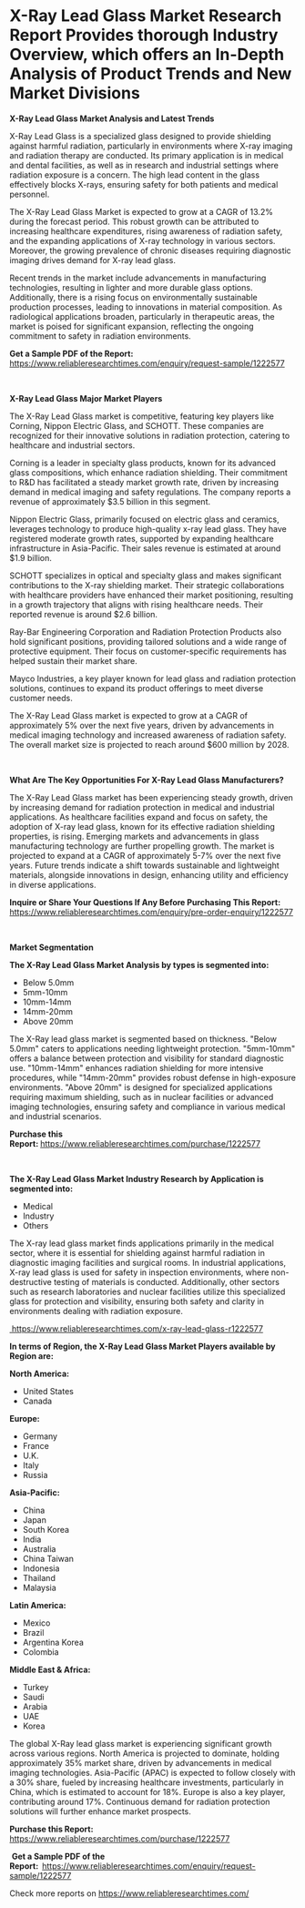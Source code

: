 <p><h1>X-Ray Lead Glass Market Research Report Provides thorough Industry Overview, which offers an In-Depth Analysis of Product Trends and New Market Divisions</h1></p><p><strong>X-Ray Lead Glass Market Analysis and Latest Trends</strong></p>
<p><p>X-Ray Lead Glass is a specialized glass designed to provide shielding against harmful radiation, particularly in environments where X-ray imaging and radiation therapy are conducted. Its primary application is in medical and dental facilities, as well as in research and industrial settings where radiation exposure is a concern. The high lead content in the glass effectively blocks X-rays, ensuring safety for both patients and medical personnel.</p><p>The X-Ray Lead Glass Market is expected to grow at a CAGR of 13.2% during the forecast period. This robust growth can be attributed to increasing healthcare expenditures, rising awareness of radiation safety, and the expanding applications of X-ray technology in various sectors. Moreover, the growing prevalence of chronic diseases requiring diagnostic imaging drives demand for X-ray lead glass.</p><p>Recent trends in the market include advancements in manufacturing technologies, resulting in lighter and more durable glass options. Additionally, there is a rising focus on environmentally sustainable production processes, leading to innovations in material composition. As radiological applications broaden, particularly in therapeutic areas, the market is poised for significant expansion, reflecting the ongoing commitment to safety in radiation environments.</p></p>
<p><strong>Get a Sample PDF of the Report:&nbsp;</strong> <a href="https://www.reliableresearchtimes.com/enquiry/request-sample/1222577?utm_campaign=3061&utm_medium=2&utm_source=Github&utm_content=ia&utm_term=04042025&utm_id=x-ray-lead-glass">https://www.reliableresearchtimes.com/enquiry/request-sample/1222577</a></p>
<p>&nbsp;</p>
<p><strong>X-Ray Lead Glass Major Market Players</strong></p>
<p><p>The X-Ray Lead Glass market is competitive, featuring key players like Corning, Nippon Electric Glass, and SCHOTT. These companies are recognized for their innovative solutions in radiation protection, catering to healthcare and industrial sectors.</p><p>Corning is a leader in specialty glass products, known for its advanced glass compositions, which enhance radiation shielding. Their commitment to R&D has facilitated a steady market growth rate, driven by increasing demand in medical imaging and safety regulations. The company reports a revenue of approximately $3.5 billion in this segment.</p><p>Nippon Electric Glass, primarily focused on electric glass and ceramics, leverages technology to produce high-quality x-ray lead glass. They have registered moderate growth rates, supported by expanding healthcare infrastructure in Asia-Pacific. Their sales revenue is estimated at around $1.9 billion.</p><p>SCHOTT specializes in optical and specialty glass and makes significant contributions to the X-ray shielding market. Their strategic collaborations with healthcare providers have enhanced their market positioning, resulting in a growth trajectory that aligns with rising healthcare needs. Their reported revenue is around $2.6 billion.</p><p>Ray-Bar Engineering Corporation and Radiation Protection Products also hold significant positions, providing tailored solutions and a wide range of protective equipment. Their focus on customer-specific requirements has helped sustain their market share. </p><p>Mayco Industries, a key player known for lead glass and radiation protection solutions, continues to expand its product offerings to meet diverse customer needs.</p><p>The X-Ray Lead Glass market is expected to grow at a CAGR of approximately 5% over the next five years, driven by advancements in medical imaging technology and increased awareness of radiation safety. The overall market size is projected to reach around $600 million by 2028.</p></p>
<p>&nbsp;</p>
<p><strong>What Are The Key Opportunities For X-Ray Lead Glass Manufacturers?</strong></p>
<p><p>The X-Ray Lead Glass market has been experiencing steady growth, driven by increasing demand for radiation protection in medical and industrial applications. As healthcare facilities expand and focus on safety, the adoption of X-ray lead glass, known for its effective radiation shielding properties, is rising. Emerging markets and advancements in glass manufacturing technology are further propelling growth. The market is projected to expand at a CAGR of approximately 5-7% over the next five years. Future trends indicate a shift towards sustainable and lightweight materials, alongside innovations in design, enhancing utility and efficiency in diverse applications.</p></p>
<p><strong>Inquire or Share Your Questions If Any Before Purchasing This Report:</strong> <a href="https://www.reliableresearchtimes.com/enquiry/pre-order-enquiry/1222577?utm_campaign=3061&utm_medium=2&utm_source=Github&utm_content=ia&utm_term=04042025&utm_id=x-ray-lead-glass">https://www.reliableresearchtimes.com/enquiry/pre-order-enquiry/1222577</a></p>
<p>&nbsp;</p>
<p><strong>Market Segmentation</strong></p>
<p><strong>The X-Ray Lead Glass Market Analysis by types is segmented into:</strong></p>
<p><ul><li>Below 5.0mm</li><li>5mm-10mm</li><li>10mm-14mm</li><li>14mm-20mm</li><li>Above 20mm</li></ul></p>
<p><p>The X-Ray lead glass market is segmented based on thickness. "Below 5.0mm" caters to applications needing lightweight protection. "5mm-10mm" offers a balance between protection and visibility for standard diagnostic use. "10mm-14mm" enhances radiation shielding for more intensive procedures, while "14mm-20mm" provides robust defense in high-exposure environments. "Above 20mm" is designed for specialized applications requiring maximum shielding, such as in nuclear facilities or advanced imaging technologies, ensuring safety and compliance in various medical and industrial scenarios.</p></p>
<p><strong>Purchase this Report:&nbsp;</strong><a href="https://www.reliableresearchtimes.com/purchase/1222577?utm_campaign=3061&utm_medium=2&utm_source=Github&utm_content=ia&utm_term=04042025&utm_id=x-ray-lead-glass">https://www.reliableresearchtimes.com/purchase/1222577</a></p>
<p>&nbsp;</p>
<p><strong>The X-Ray Lead Glass Market Industry Research by Application is segmented into:</strong></p>
<p><ul><li>Medical</li><li>Industry</li><li>Others</li></ul></p>
<p><p>The X-ray lead glass market finds applications primarily in the medical sector, where it is essential for shielding against harmful radiation in diagnostic imaging facilities and surgical rooms. In industrial applications, X-ray lead glass is used for safety in inspection environments, where non-destructive testing of materials is conducted. Additionally, other sectors such as research laboratories and nuclear facilities utilize this specialized glass for protection and visibility, ensuring both safety and clarity in environments dealing with radiation exposure.</p></p>
<p><a href="https://www.reliableresearchtimes.com/x-ray-lead-glass-r1222577?utm_campaign=3061&utm_medium=2&utm_source=Github&utm_content=ia&utm_term=04042025&utm_id=x-ray-lead-glass">&nbsp;https://www.reliableresearchtimes.com/x-ray-lead-glass-r1222577</a></p>
<p><strong>In terms of Region, the X-Ray Lead Glass Market Players available by Region are:</strong></p>
<p>
    <p> <strong> North America: </strong>
        <ul>
            <li>United States</li>
            <li>Canada</li>
        </ul>
        </p> 
    <p> <strong> Europe: </strong>
        <ul>
            <li>Germany</li>
            <li>France</li>
            <li>U.K.</li>
            <li>Italy</li>
            <li>Russia</li>
        </ul>
        </p> 
    <p> <strong> Asia-Pacific: </strong>
        <ul>
            <li>China</li>
            <li>Japan</li>
            <li>South Korea</li>
            <li>India</li>
            <li>Australia</li>
            <li>China Taiwan</li>
            <li>Indonesia</li>
            <li>Thailand</li>
            <li>Malaysia</li>
        </ul>
        </p> 
    <p> <strong> Latin America: </strong>
        <ul>
            <li>Mexico</li>
            <li>Brazil</li>
            <li>Argentina Korea</li>
            <li>Colombia</li>
        </ul>
        </p> 
    <p> <strong> Middle East & Africa: </strong>
        <ul>
            <li>Turkey</li>
            <li>Saudi</li>
            <li>Arabia</li>
            <li>UAE</li>
            <li>Korea</li>
        </ul>
    </p>
    </p>
<p><p>The global X-Ray lead glass market is experiencing significant growth across various regions. North America is projected to dominate, holding approximately 35% market share, driven by advancements in medical imaging technologies. Asia-Pacific (APAC) is expected to follow closely with a 30% share, fueled by increasing healthcare investments, particularly in China, which is estimated to account for 18%. Europe is also a key player, contributing around 17%. Continuous demand for radiation protection solutions will further enhance market prospects.</p></p>
<p><strong>Purchase this Report: </strong><a href="https://www.reliableresearchtimes.com/purchase/1222577?utm_campaign=3061&utm_medium=2&utm_source=Github&utm_content=ia&utm_term=04042025&utm_id=x-ray-lead-glass">https://www.reliableresearchtimes.com/purchase/1222577</a></p>
<p>&nbsp;<strong>Get a Sample PDF of the Report:&nbsp;&nbsp;</strong><a href="https://www.reliableresearchtimes.com/enquiry/request-sample/1222577?utm_campaign=3061&utm_medium=2&utm_source=Github&utm_content=ia&utm_term=04042025&utm_id=x-ray-lead-glass">https://www.reliableresearchtimes.com/enquiry/request-sample/1222577</a></p>
<p><strong></strong></p>
<p>Check more reports on <a href="https://www.reliableresearchtimes.com/?utm_campaign=3061&utm_medium=2&utm_source=Github&utm_content=ia&utm_term=04042025&utm_id=x-ray-lead-glass">https://www.reliableresearchtimes.com/</a></p>